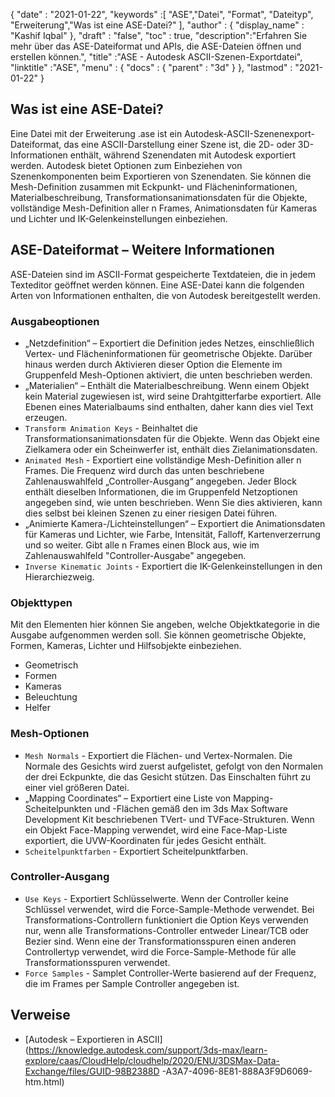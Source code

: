 {
  "date" : "2021-01-22",
  "keywords" :[ "ASE","Datei", "Format", "Dateityp", "Erweiterung","Was ist eine ASE-Datei?" ],
  "author" : {
    "display_name" : "Kashif Iqbal"
},
  "draft" : "false",
  "toc" : true,
  "description":"Erfahren Sie mehr über das ASE-Dateiformat und APIs, die ASE-Dateien öffnen und erstellen können.",
  "title" :"ASE - Autodesk ASCII-Szenen-Exportdatei",
  "linktitle" :"ASE",
  "menu" : {
    "docs" : {
      "parent" : "3d"
}
},
  "lastmod" : "2021-01-22"
}

## Was ist eine ASE-Datei?

Eine Datei mit der Erweiterung .ase ist ein Autodesk-ASCII-Szenenexport-Dateiformat, das eine ASCII-Darstellung einer Szene ist, die 2D- oder 3D-Informationen enthält, während Szenendaten mit Autodesk exportiert werden. Autodesk bietet Optionen zum Einbeziehen von Szenenkomponenten beim Exportieren von Szenendaten. Sie können die Mesh-Definition zusammen mit Eckpunkt- und Flächeninformationen, Materialbeschreibung, Transformationsanimationsdaten für die Objekte, vollständige Mesh-Definition aller n Frames, Animationsdaten für Kameras und Lichter und IK-Gelenkeinstellungen einbeziehen.

## ASE-Dateiformat – Weitere Informationen

ASE-Dateien sind im ASCII-Format gespeicherte Textdateien, die in jedem Texteditor geöffnet werden können. Eine ASE-Datei kann die folgenden Arten von Informationen enthalten, die von Autodesk bereitgestellt werden.

### Ausgabeoptionen

* „Netzdefinition“ – Exportiert die Definition jedes Netzes, einschließlich Vertex- und Flächeninformationen für geometrische Objekte. Darüber hinaus werden durch Aktivieren dieser Option die Elemente im Gruppenfeld Mesh-Optionen aktiviert, die unten beschrieben werden.
* „Materialien“ – Enthält die Materialbeschreibung. Wenn einem Objekt kein Material zugewiesen ist, wird seine Drahtgitterfarbe exportiert. Alle Ebenen eines Materialbaums sind enthalten, daher kann dies viel Text erzeugen.
* `Transform Animation Keys` - Beinhaltet die Transformationsanimationsdaten für die Objekte. Wenn das Objekt eine Zielkamera oder ein Scheinwerfer ist, enthält dies Zielanimationsdaten.
* `Animated Mesh` - Exportiert eine vollständige Mesh-Definition aller n Frames. Die Frequenz wird durch das unten beschriebene Zahlenauswahlfeld „Controller-Ausgang“ angegeben. Jeder Block enthält dieselben Informationen, die im Gruppenfeld Netzoptionen angegeben sind, wie unten beschrieben. Wenn Sie dies aktivieren, kann dies selbst bei kleinen Szenen zu einer riesigen Datei führen.
* „Animierte Kamera-/Lichteinstellungen“ – Exportiert die Animationsdaten für Kameras und Lichter, wie Farbe, Intensität, Falloff, Kartenverzerrung und so weiter. Gibt alle n Frames einen Block aus, wie im Zahlenauswahlfeld "Controller-Ausgabe" angegeben.
* `Inverse Kinematic Joints` - Exportiert die IK-Gelenkeinstellungen in den Hierarchiezweig.

### Objekttypen

Mit den Elementen hier können Sie angeben, welche Objektkategorie in die Ausgabe aufgenommen werden soll. Sie können geometrische Objekte, Formen, Kameras, Lichter und Hilfsobjekte einbeziehen.

* Geometrisch
* Formen
* Kameras
* Beleuchtung
* Helfer

### Mesh-Optionen

* `Mesh Normals` - Exportiert die Flächen- und Vertex-Normalen. Die Normale des Gesichts wird zuerst aufgelistet, gefolgt von den Normalen der drei Eckpunkte, die das Gesicht stützen. Das Einschalten führt zu einer viel größeren Datei.
* „Mapping Coordinates“ – Exportiert eine Liste von Mapping-Scheitelpunkten und -Flächen gemäß den im 3ds Max Software Development Kit beschriebenen TVert- und TVFace-Strukturen. Wenn ein Objekt Face-Mapping verwendet, wird eine Face-Map-Liste exportiert, die UVW-Koordinaten für jedes Gesicht enthält.
* `Scheitelpunktfarben` - Exportiert Scheitelpunktfarben.

### Controller-Ausgang

* `Use Keys` - Exportiert Schlüsselwerte. Wenn der Controller keine Schlüssel verwendet, wird die Force-Sample-Methode verwendet. Bei Transformations-Controllern funktioniert die Option Keys verwenden nur, wenn alle Transformations-Controller entweder Linear/TCB oder Bezier sind. Wenn eine der Transformationsspuren einen anderen Controllertyp verwendet, wird die Force-Sample-Methode für alle Transformationsspuren verwendet.
* `Force Samples` - Samplet Controller-Werte basierend auf der Frequenz, die im Frames per Sample Controller angegeben ist.

## Verweise

* [Autodesk – Exportieren in ASCII](https://knowledge.autodesk.com/support/3ds-max/learn-explore/caas/CloudHelp/cloudhelp/2020/ENU/3DSMax-Data-Exchange/files/GUID-98B2388D -A3A7-4096-8E81-888A3F9D6069-htm.html)


